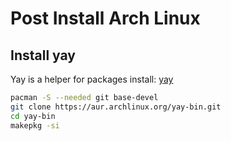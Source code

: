 # Post Install Arch Linux

## Install yay
Yay is a helper for packages install: [yay](https://github.com/Jguer/yay)

```bash
pacman -S --needed git base-devel
git clone https://aur.archlinux.org/yay-bin.git
cd yay-bin
makepkg -si
```
